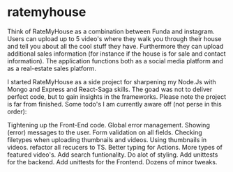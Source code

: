 # ratemyhouse

Think of RateMyHouse as a combination between Funda and instagram. Users can upload up to 5 video's where they walk you through their house and tell you about all the cool stuff they have. Furthermore they can upload additional sales information (for instance if the house is for sale and contact information). The application functions both as a social media platform and as a real-estate sales platform.

I started RateMyHouse as a side project for sharpening my Node.Js with Mongo and Express and React-Saga skills. The goad was not to deliver perfect code, but to gain insights in the frameworks. Please note the project is far from finished. Some todo's I am currently aware off (not perse in this order):

Tightening up the Front-End code.
Global error management.
Showing (error) messages to the user.
Form validation on all fields.
Checking filetypes when uploading thumbnails and videos.
Using thumbnails in videos.
refactor all recucers to TS.
Better typing for Actions.
More types of featured video's.
Add search funtionality.
Do alot of styling.
Add unittests for the backend.
Add unittests for the Frontend.
Dozens of minor tweaks.
